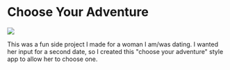 # Choose Your Adventure

![](https://i.imgur.com/jp537hR.png)

This was a fun side project I made for a woman I am/was dating. I wanted her input for a second date, so I created this "choose your adventure" style app to allow her to choose one.
